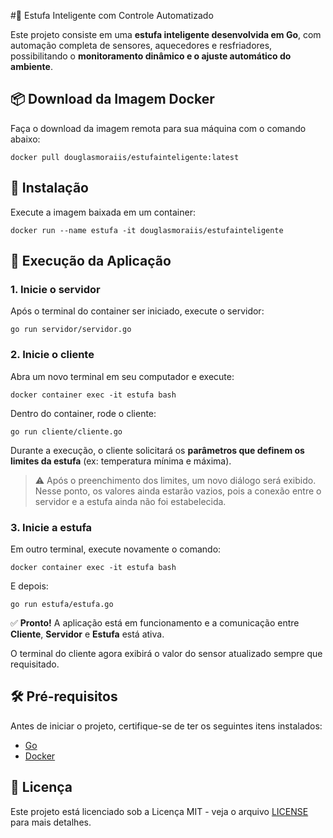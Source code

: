 #🌿 Estufa Inteligente com Controle Automatizado

Este projeto consiste em uma **estufa inteligente desenvolvida em Go**, com automação completa de sensores, aquecedores e resfriadores, possibilitando o **monitoramento dinâmico e o ajuste automático do ambiente**.

## 📦 Download da Imagem Docker

Faça o download da imagem remota para sua máquina com o comando abaixo:

```
docker pull douglasmoraiis/estufainteligente:latest
```

## 🚀 Instalação

Execute a imagem baixada em um container:

```
docker run --name estufa -it douglasmoraiis/estufainteligente
```

## 🧠 Execução da Aplicação

### 1. Inicie o servidor

Após o terminal do container ser iniciado, execute o servidor:

```
go run servidor/servidor.go
```

### 2. Inicie o cliente

Abra um novo terminal em seu computador e execute:

```
docker container exec -it estufa bash
```

Dentro do container, rode o cliente:

```
go run cliente/cliente.go
```

Durante a execução, o cliente solicitará os **parâmetros que definem os limites da estufa** (ex: temperatura mínima e máxima).

> ⚠️ Após o preenchimento dos limites, um novo diálogo será exibido. Nesse ponto, os valores ainda estarão vazios, pois a conexão entre o servidor e a estufa ainda não foi estabelecida.

### 3. Inicie a estufa

Em outro terminal, execute novamente o comando:

```
docker container exec -it estufa bash
```

E depois:

```
go run estufa/estufa.go
```

✅ **Pronto!** A aplicação está em funcionamento e a comunicação entre **Cliente**, **Servidor** e **Estufa** está ativa.

O terminal do cliente agora exibirá o valor do sensor atualizado sempre que requisitado.

## 🛠️ Pré-requisitos

Antes de iniciar o projeto, certifique-se de ter os seguintes itens instalados:

- [Go](https://golang.org/dl/)
- [Docker](https://www.docker.com/get-started)

## 📄 Licença

Este projeto está licenciado sob a Licença MIT - veja o arquivo [LICENSE](LICENSE) para mais detalhes.
